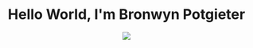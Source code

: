 <h1 align="center">Hello World, I'm Bronwyn Potgieter</h1>
<p align="center">
  <a href="https://github.com/DenverCoder1/readme-typing-svg"><img src="https://readme-typing-svg.herokuapp.com?lines=Full+Stack+Web+Developer;Front+End+App+Developer;Graphic%20Designer;Always%20learning%20new%20things&center=true&width=500&height=50"></a>
</p>